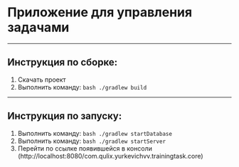 # Приложение для управления задачами

---
## Инструкция по сборке:
1. Скачать проект
2. Выполнить команду: `bash ./gradlew build`

---
## Инструкция по запуску:
1. Выполнить команду: `bash ./gradlew startDatabase`
2. Выполнить команду: `bash ./gradlew startServer`
3. Перейти по ссылке появившейся в консоли (http://localhost:8080/com.qulix.yurkevichvv.trainingtask.core)

        